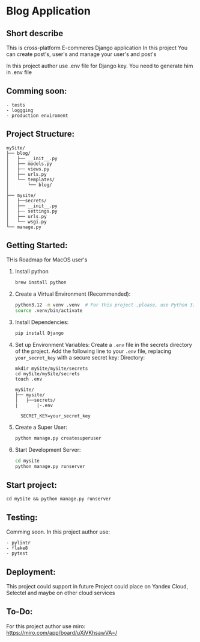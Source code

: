 # Blog Application

## Short describe
This is cross-platform E-commeres Django application
In this project You can create post's, user's and manage your user's and post's

In this project author use .env file for Django key. You need to generate him in .env file

## Comming soon:
```
- tests
- loggging
- production enviroment
```

## Project Structure:

```
mySite/
├── blog/
│   ├── __init__.py
│   ├── models.py
│   ├── views.py
│   ├── urls.py
│   └── templates/
│       └── blog/
│
├── mysite/
│   ├──secrets/
│   ├── __init__.py
│   ├── settings.py
│   ├── urls.py
│   └── wsgi.py
└── manage.py
```

## Getting Started:
THis Roadmap for MacOS user's

1. Install python
   ```bash
   brew install python
   ```
2. Create a Virtual Environment (Recommended):
   ```bash
   python3.12 -m venv .venv  # For this project ,please, use Python 3.12 version minimum 
   source .venv/bin/activate  
   ```

3. Install Dependencies:
   ```bash
   pip install Django
   ```

4. Set up Environment Variables:
   Create a `.env` file in the secrets directory of the project.
   Add the following line to your `.env` file, replacing `your_secret_key` with a secure secret key:
   Directory:
   
   ```
   mkdir mySite/mySite/secrets
   cd mySite/mySite/secrets
   touch .env
   ```
   ```
   mySite/
   ├── mysite/
   │   ├──secrets/
   |       |-.env
   ```
   ```
     SECRET_KEY=your_secret_key
   ```

5. Create a Super User:
   ```bash
   python manage.py createsuperuser
   ```

6. Start Development Server:
   ```bash
   cd mysite
   python manage.py runserver
   ```

## Start project:

```
cd mySite && python manage.py runserver
```

## Testing:
Comming soon. In this project author use:
```
- pylintr
- flake8
- pytest
```

## Deployment:
This project could support in future
Project could place on Yandex Cloud, Selectel and maybe on other cloud services

## To-Do:
For this project author use miro: https://miro.com/app/board/uXjVKhsawVA=/
